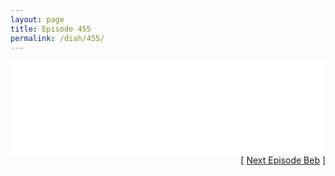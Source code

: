 ```yaml
---
layout: page
title: Episode 455
permalink: /diah/455/
---
```


<iframe allowfullscreen="true" frameborder="0" style="width:100%;" marginheight="0" marginwidth="0" mozallowfullscreen="true" scrolling="NO" src="//gdriveplayer.us/embed2.php?link=jVZwhQ94A%252FVSjWpw%252FD0VaQRExRa4mYRCLiXqLRbim9V731Y%252F68PiDJBrLMxjCw9SpsgsVUy2%252FaoV7%252F3%252BhHjSAmo0wGgH9gTVfdLzrPqtELJN1K0qlZEVmSloY%252F16%252FAzzAZArPIKeuIeaKt%252B5PSfYiLj%252BNEmbf%252FZtLIa11gZ3JRx3NJF%252Fwxi7IK7tva%252FgZTLo5S3fb5aRfvGAOMbErXulbL&amp;no_adult=yes" webkitallowfullscreen="true"></iframe>

<div align="right">[ <a href="/diah/456/">Next Episode Beb</a> ]</div>

